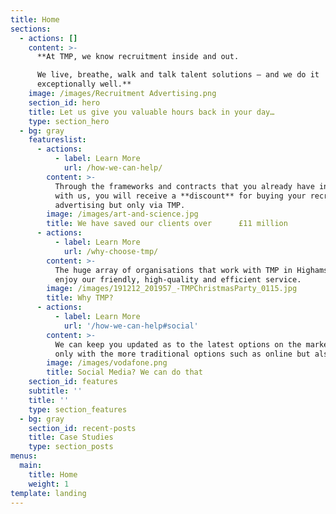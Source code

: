 ```yaml
---
title: Home
sections:
  - actions: []
    content: >-
      **At TMP, we know recruitment inside and out. 

      We live, breathe, walk and talk talent solutions – and we do it
      exceptionally well.**
    image: /images/Recruitment Advertising.png
    section_id: hero
    title: Let us give you valuable hours back in your day…
    type: section_hero
  - bg: gray
    featureslist:
      - actions:
          - label: Learn More
            url: /how-we-can-help/
        content: >-
          Through the frameworks and contracts that you already have in place
          with us, you will receive a **discount** for buying your recruitment
          advertising but only via TMP.
        image: /images/art-and-science.jpg
        title: We have saved our clients over      £11 million
      - actions:
          - label: Learn More
            url: /why-choose-tmp/
        content: >-
          The huge array of organisations that work with TMP in Highams Park
          enjoy our friendly, high-quality and efficient service.
        image: /images/191212_201957_-TMPChristmasParty_0115.jpg
        title: Why TMP?
      - actions:
          - label: Learn More
            url: '/how-we-can-help#social'
        content: >-
          We can keep you updated as to the latest options on the market, not
          only with the more traditional options such as online but also social.
        image: /images/vodafone.png
        title: Social Media? We can do that
    section_id: features
    subtitle: ''
    title: ''
    type: section_features
  - bg: gray
    section_id: recent-posts
    title: Case Studies
    type: section_posts
menus:
  main:
    title: Home
    weight: 1
template: landing
---
```


